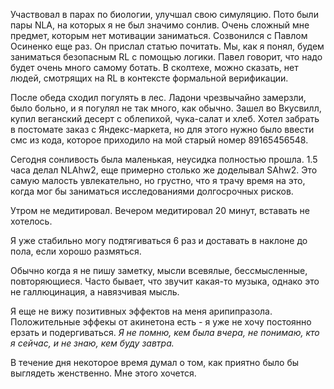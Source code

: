 Участвовал в парах по биологии, улучшал свою симуляцию. Пото были пары NLA, на которых я не был значимо сонлив. Очень сложный мне предмет, которым нет мотивации заниматься. 
Созвонился с Павлом Осиненко еще раз. Он прислал статью почитать. Мы, как я понял, будем заниматься безопасным RL с помощью логики. Павел говорит, что надо будет очень много самому ботать. В сколтехе, можно сказать, нет людей, смотрящих на RL в контексте формальной верификации.

После обеда сходил погулять в лес. Ладони чрезвычайно замерзли, было больно, и я погулял не так много, как обычно. Зашел во Вкусвилл, купил веганский десерт с облепихой, чука-салат и хлеб. Хотел забрать в постомате заказ с Яндекс-маркета, но для этого нужно было ввести смс из кода, которое приходило на мой старый номер 89165456548.

Сегодня сонливость была маленькая, неусидка полностью прошла. 1.5 часа делал NLAhw2, еще примерно столько же доделывал SAhw2. Это самую малость увлекательно, но грустно, что я трачу время на это, когда мог бы заниматься исследованиями долгосрочных рисков.

Утром не медитировал. Вечером медитировал 20 минут, вставать не хотелось.

Я уже стабильно могу подтягиваться 6 раз и доставать в наклоне до пола, если хорошо размяться. 

Обычно когда я не пишу заметку, мысли всевялые, бессмысленные, повторяющиеся. Часто бывает, что звучит какая-то музыка, однако это не галлюцинация, а навязчивая мысль.

Я еще не вижу позитивных эффектов на меня арипипразола. Положительные эффекы от акинетона есть - я уже не хочу постоянно ерзать и подергиваться. *Я не помню, кем была вчера, не понимаю, кто я сейчас, и не знаю, кем буду завтра.*

В течение дня некоторое время думал о том, как приятно было бы выглядеть женственно. Мне этого хочется.